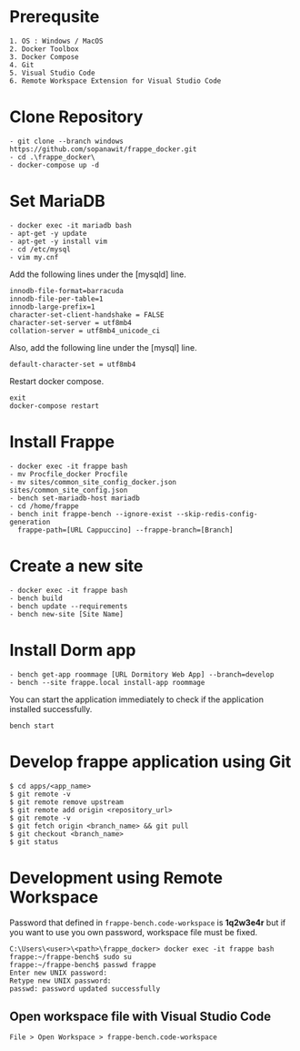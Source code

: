 # Prerequsite
```
1. OS : Windows / MacOS
2. Docker Toolbox
3. Docker Compose
4. Git
5. Visual Studio Code
6. Remote Workspace Extension for Visual Studio Code
```


# Clone Repository
```
- git clone --branch windows https://github.com/sopanawit/frappe_docker.git
- cd .\frappe_docker\
- docker-compose up -d
```


# Set MariaDB
```
- docker exec -it mariadb bash
- apt-get -y update
- apt-get -y install vim
- cd /etc/mysql
- vim my.cnf
```

Add the following lines under the [mysqld] line.
```
innodb-file-format=barracuda
innodb-file-per-table=1
innodb-large-prefix=1
character-set-client-handshake = FALSE
character-set-server = utf8mb4
collation-server = utf8mb4_unicode_ci
```

Also, add the following line under the [mysql] line.
```
default-character-set = utf8mb4
```

Restart docker compose.
```
exit
docker-compose restart
```
 
 
# Install Frappe
```
- docker exec -it frappe bash
- mv Procfile_docker Procfile
- mv sites/common_site_config_docker.json sites/common_site_config.json
- bench set-mariadb-host mariadb
- cd /home/frappe
- bench init frappe-bench --ignore-exist --skip-redis-config-generation 
  frappe-path=[URL Cappuccino] --frappe-branch=[Branch]
```


# Create a new site
```
- docker exec -it frappe bash
- bench build
- bench update --requirements
- bench new-site [Site Name]
```


# Install Dorm app
```
- bench get-app roommage [URL Dormitory Web App] --branch=develop
- bench --site frappe.local install-app roommage
```
You can start the application immediately to check 
if the application installed successfully.
```
bench start
```


# Develop frappe application using Git
```
$ cd apps/<app_name>
$ git remote -v
$ git remote remove upstream
$ git remote add origin <repository_url>
$ git remote -v
$ git fetch origin <branch_name> && git pull
$ git checkout <branch_name>
$ git status
```


# Development using Remote Workspace
Password that defined in `frappe-bench.code-workspace` is __1q2w3e4r__ 
but if you want to use you own password, workspace file must be fixed.
```
C:\Users\<user>\<path>\frappe_docker> docker exec -it frappe bash
frappe:~/frappe-bench$ sudo su
frappe:~/frappe-bench$ passwd frappe
Enter new UNIX password:
Retype new UNIX password:
passwd: password updated successfully
```


## Open workspace file with Visual Studio Code
```
File > Open Workspace > frappe-bench.code-workspace
```
